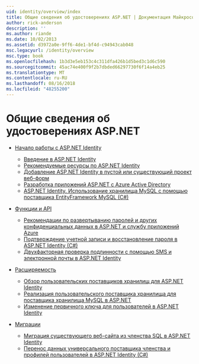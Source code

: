 ```yaml
---
uid: identity/overview/index
title: Общие сведения об удостоверениях ASP.NET | Документация Майкрософт
author: rick-anderson
description: ''
ms.author: riande
ms.date: 10/02/2013
ms.assetid: d3972a0e-9ff6-4de1-bf4d-c94943cab048
msc.legacyurl: /identity/overview
msc.type: book
ms.openlocfilehash: 1b3d3e5eb153c4c311dfa426b1d5bed3c1d6c590
ms.sourcegitcommit: 45ac74e400f9f2b7dbded66297730f6f14a4eb25
ms.translationtype: MT
ms.contentlocale: ru-RU
ms.lasthandoff: 08/16/2018
ms.locfileid: "48255200"
---
```

<a name="aspnet-identity-overview"></a>Общие сведения об удостоверениях ASP.NET
====================
- [Начало работы с ASP.NET Identity](getting-started/index.md)

    - [Введение в ASP.NET Identity](getting-started/introduction-to-aspnet-identity.md)
    - [Рекомендуемые ресурсы по ASP.NET Identity](getting-started/aspnet-identity-recommended-resources.md)
    - [Добавление ASP.NET Identity в пустой или существующий проект веб-форм](getting-started/adding-aspnet-identity-to-an-empty-or-existing-web-forms-project.md)
    - [Разработка приложений ASP.NET с Azure Active Directory](getting-started/developing-aspnet-apps-with-windows-azure-active-directory.md)
    - [ASP.NET Identity. Использование хранилища MySQL с помощью поставщика EntityFramework MySQL (C#)](getting-started/aspnet-identity-using-mysql-storage-with-an-entityframework-mysql-provider.md)
- [Функции и API](features-api/index.md)

    - [Рекомендации по развертыванию паролей и других конфиденциальных данных в ASP.NET и службу приложений Azure](features-api/best-practices-for-deploying-passwords-and-other-sensitive-data-to-aspnet-and-azure.md)
    - [Подтверждение учетной записи и восстановление пароля в ASP.NET Identity (C#)](features-api/account-confirmation-and-password-recovery-with-aspnet-identity.md)
    - [Двухфакторная проверка подлинности с помощью SMS и электронной почты в ASP.NET Identity](features-api/two-factor-authentication-using-sms-and-email-with-aspnet-identity.md)
- [Расширяемость](extensibility/index.md)

    - [Обзор пользовательских поставщиков хранилищ для ASP.NET Identity](extensibility/overview-of-custom-storage-providers-for-aspnet-identity.md)
    - [Реализация пользовательского поставщика хранилища для поставщика хранилища MySQL в ASP.NET](extensibility/implementing-a-custom-mysql-aspnet-identity-storage-provider.md)
    - [Изменение первичного ключа для пользователей в ASP.NET Identity](extensibility/change-primary-key-for-users-in-aspnet-identity.md)
- [Миграции](migrations/index.md)

    - [Миграция существующего веб-сайта из членства SQL в ASP.NET Identity](migrations/migrating-an-existing-website-from-sql-membership-to-aspnet-identity.md)
    - [Перенос данных универсального поставщика членства и профилей пользователей в ASP.NET Identity (C#)](migrations/migrating-universal-provider-data-for-membership-and-user-profiles-to-aspnet-identity.md)
